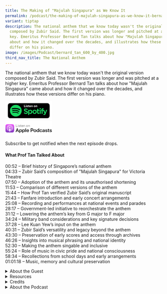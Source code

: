 ```yaml
---
title: The Making of "Majulah Singapura" as We Know It
permalink: /podcast/the-making-of-majulah-singapura-as-we-know-it-bernard-tan/
variant: tiptap
description: The national anthem that we know today wasn't the original version
  composed by Zubir Said. The first version was longer and pitched at a higher
  key. Emeritus Professor Bernard Tan talks about how "Majulah Singapura" came
  about and how it changed over the decades, and illustrates how these versions
  differ on his piano.
image: /images/Podcast/bernard_tan_600_by_400.jpg
third_nav_title: The National Anthem
---
```

<p>The national anthem that we know today wasn't the original version composed
by Zubir Said. The first version was longer and was pitched at a higher
key. Emeritus Professor Bernard Tan talks about how "Majulah Singapura"
came about and how it changed over the decades, and illustrates how these
versions differ on his piano.&nbsp;
<br>
</p>
<p></p>
<div class="isomer-image-wrapper">
<img style="width: 30%;" height="auto" width="100%" alt="" src="/images/Podcast/5ece500f123d6d0004ce5f8a.png">
</div>
<div class="isomer-image-wrapper">
<img style="width: 30%;" height="auto" width="100%" alt="" src="/images/Podcast/Listen_on_apple_podcasts.png">
</div>
<p>Subscribe to get notified when the next episode drops.</p>
<p></p>
<h4><strong>What Prof Tan Talked About</strong></h4>
<p>00:52 – Brief history of Singapore’s national anthem
<br>04:33 – Zubir Said’s composition of "Majulah Singapura" for Victoria Theatre
<br>07:50 – Adoption of the anthem and its unauthorised shortening
<br>11:53 – Comparison of different versions of the anthem
<br>15:44 – How Prof Tan verified Zubir Said’s original manuscript
<br>21:43 – Fanfare introduction and early concert arrangements
<br>25:08 – Recording and performances at national events and parades
<br>28:17 – Government-led initiative to reorchestrate the anthem
<br>31:12 – Lowering the anthem’s key from G major to F major
<br>34:24 – Military band considerations and key signature decisions
<br>37:28 – Lee Kuan Yew’s input on the anthem
<br>40:31 – Zubir Said’s versatility and legacy beyond the anthem
<br>43:30 – Preservation of early scores and access through archives
<br>46:26 – Insights into musical phrasing and national identity
<br>52:30 – Making the anthem singable and inclusive
<br>55:24 – Role of music in civic pride and national consciousness
<br>58:34 – Recollections from school days and early arrangements
<br>01:01:18 – Music, memory and cultural preservation</p>
<div data-type="detailGroup" class="isomer-accordion isomer-accordion-white">
<details class="isomer-details">
<summary>About the Guest</summary>
<div data-type="detailsContent" class="isomer-details-content">
<p>Emeritus Professor Bernard T. G. Tan&nbsp;is a retired professor of physics
from the National University of Singapore who also dabbles in music. Some
of his compositions have been performed by the Singapore Symphony Orchestra.
He is a former chairman of the Sing Singapore organising committee.</p>
</div>
</details>
<details class="isomer-details">
<summary>Resources</summary>
<div data-type="detailsContent" class="isomer-details-content">
<p>Bernard Tan, “<a href="https://biblioasia.nlb.gov.sg/vol-21/issue-1/apr-jun-2025/sing-singapore-national-day-songs/" rel="noopener nofollow" target="_blank">The Search for Home, Truly (and Other National Day Songs)</a>,” <em>BiblioAsia </em>21,
no. 1 (April–June 2025).</p>
<p></p>
<p>Rohana Zubir,<em> <a href="https://eservice.nlb.gov.sg/redir/itemdetails?bid=14540511" rel="noopener noreferrer nofollow" target="_blank"><u>Zubir Said: The Composer of Majulah Singapura</u></a> </em>(Singapore:
Institute of Southeast Asian Studies, 2012).</p>
</div>
</details>
<details class="isomer-details">
<summary>Credits</summary>
<div data-type="detailsContent" class="isomer-details-content">
<p>This episode of BiblioAsia+ was hosted by Jimmy Yap and produced by Soh
Gek Han. Sound engineering was done by Nookcha Films. The background music
"Di Tanjong Katong" was composed by Ahmad Patek and performed by&nbsp;Chords
Haven. Special thanks to Prof Tan for coming on the show.</p>
</div>
</details>
<details class="isomer-details">
<summary>About the Podcast</summary>
<div data-type="detailsContent" class="isomer-details-content">
<p>BiblioAsia+ is a podcast about Singapore history by the National Library
Singapore.</p>
</div>
</details>
</div>
<p>
<br>
</p>